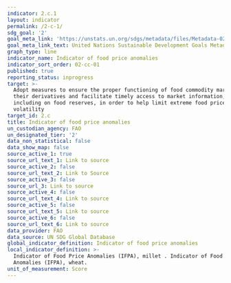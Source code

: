 ```yaml
---
indicator: 2.c.1
layout: indicator
permalink: /2-c-1/
sdg_goal: '2'
goal_meta_link: 'https://unstats.un.org/sdgs/metadata/files/Metadata-02-0C-01.pdf'
goal_meta_link_text: United Nations Sustainable Development Goals Metadata (pdf 232kB)
graph_type: line
indicator_name: Indicator of food price anomalies
indicator_sort_order: 02-cc-01
published: true
reporting_status: inprogress
target: >-
  Adopt measures to ensure the proper functioning of food commodity markets and
  their derivatives and facilitate timely access to market information,
  including on food reserves, in order to help limit extreme food price
  volatility
target_id: 2.c
title: Indicator of food price anomalies
un_custodian_agency: FAO
un_designated_tier: '2'
data_non_statistical: false
data_show_map: false
source_active_1: true
source_url_text_1: Link to source
source_active_2: false
source_url_text_2: Link to Source
source_active_3: false
source_url_3: Link to source
source_active_4: false
source_url_text_4: Link to source
source_active_5: false
source_url_text_5: Link to source
source_active_6: false
source_url_text_6: Link to source
data_provider: FAO
data_source: UN SDG Global Database
global_indicator_definition: Indicator of food price anomalies
local_indicator_definition: >-
  Indicator of Food Price Anomalies (IFPA), millet . Indicator of Food Price
  Anomalies (IFPA), wheat.
unit_of_measurement: Score
---
```

